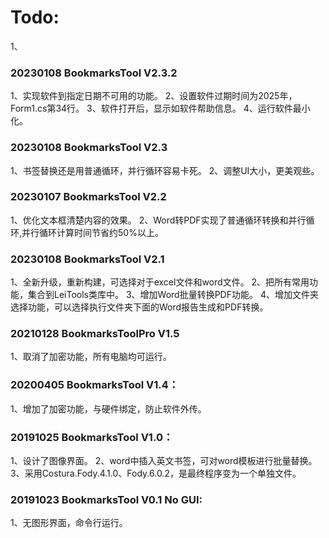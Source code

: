 ﻿# Todo:
1、 



### 20230108 BookmarksTool V2.3.2
1、实现软件到指定日期不可用的功能。
2、设置软件过期时间为2025年，Form1.cs第34行。
3、软件打开后，显示如软件帮助信息。
4、运行软件最小化。

### 20230108 BookmarksTool V2.3
1、书签替换还是用普通循环，并行循环容易卡死。
2、调整UI大小，更美观些。

### 20230107 BookmarksTool V2.2
1、优化文本框清楚内容的效果。
2、Word转PDF实现了普通循环转换和并行循环,并行循环计算时间节省约50%以上。

### 20230108 BookmarksTool V2.1
1、全新升级，重新构建，可选择对于excel文件和word文件。
2、把所有常用功能，集合到LeiTools类库中。
3、增加Word批量转换PDF功能。
4、增加文件夹选择功能，可以选择执行文件夹下面的Word报告生成和PDF转换。

### 20210128 BookmarksToolPro V1.5
1、取消了加密功能，所有电脑均可运行。

### 20200405 BookmarksTool V1.4：
1、增加了加密功能，与硬件绑定，防止软件外传。

### 20191025 BookmarksTool V1.0：
1、设计了图像界面。
2、word中插入英文书签，可对word模板进行批量替换。
3、采用Costura.Fody.4.1.0、Fody.6.0.2，是最终程序变为一个单独文件。

### 20191023 BookmarksTool V0.1 No GUI:
1、无图形界面，命令行运行。